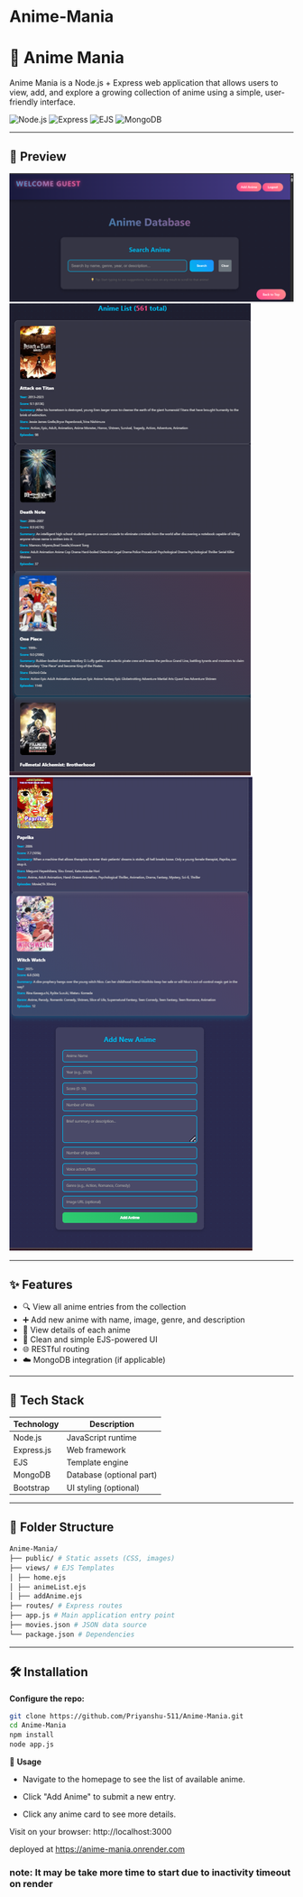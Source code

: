 # Anime-Mania

# 🎌 Anime Mania

Anime Mania is a Node.js + Express web application that allows users to view, add, and explore a growing collection of anime using a simple, user-friendly interface.

![Node.js](https://img.shields.io/badge/Node.js-18.x-green?logo=node.js)
![Express](https://img.shields.io/badge/Express.js-4.x-black?logo=express)
![EJS](https://img.shields.io/badge/EJS-Templating-blue)
![MongoDB](https://img.shields.io/badge/MongoDB-Database-brightgreen?logo=mongodb)

---

## 📸 Preview

![App Screenshot](https://raw.githubusercontent.com/Priyanshu-511/Anime-Mania/main/screenshot/Demo-1.png) <!-- Replace with an actual screenshot URL -->
![App Screenshot](https://raw.githubusercontent.com/Priyanshu-511/Anime-Mania/main/screenshot/Demo-2.png) <!-- Replace with an actual screenshot URL -->
![App Screenshot](https://raw.githubusercontent.com/Priyanshu-511/Anime-Mania/main/screenshot/Demo-3.png) <!-- Replace with an actual screenshot URL -->

---

## ✨ Features

- 🔍 View all anime entries from the collection
- ➕ Add new anime with name, image, genre, and description
- 🧾 View details of each anime
- 🎨 Clean and simple EJS-powered UI
- 🌐 RESTful routing
- ☁️ MongoDB integration (if applicable)

---

## 🚀 Tech Stack

| Technology | Description              |
|------------|--------------------------|
| Node.js    | JavaScript runtime       |
| Express.js | Web framework            |
| EJS        | Template engine          |
| MongoDB    | Database (optional part) |
| Bootstrap  | UI styling (optional)    |

---

## 📂 Folder Structure
```bash
Anime-Mania/
├── public/ # Static assets (CSS, images)
├── views/ # EJS Templates
│ ├── home.ejs
│ ├── animeList.ejs
│ ├── addAnime.ejs
├── routes/ # Express routes
├── app.js # Main application entry point
├── movies.json # JSON data source
└── package.json # Dependencies
```

---

## 🛠️ Installation

**Configure the repo:**
   ```bash
   git clone https://github.com/Priyanshu-511/Anime-Mania.git
   cd Anime-Mania
   npm install
   node app.js
```
📘 **Usage**
- Navigate to the homepage to see the list of available anime.

- Click "Add Anime" to submit a new entry.

- Click any anime card to see more details.


Visit on your browser:
http://localhost:3000


deployed at https://anime-mania.onrender.com

### note: It may be take more time to start due to inactivity timeout on render
